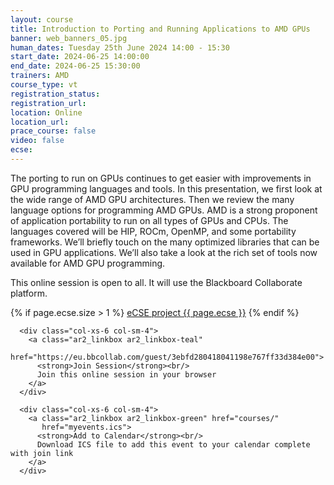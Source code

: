 ```yaml
---
layout: course
title: Introduction to Porting and Running Applications to AMD GPUs
banner: web_banners_05.jpg
human_dates: Tuesday 25th June 2024 14:00 - 15:30
start_date: 2024-06-25 14:00:00
end_date: 2024-06-25 15:30:00
trainers: AMD
course_type: vt
registration_status:
registration_url:
location: Online
location_url:
prace_course: false
video: false
ecse:
---
```


The porting to run on GPUs continues to get easier with improvements in GPU programming languages and tools. In this presentation, we first look at the wide range of AMD GPU architectures. Then we review the many language options for programming AMD GPUs. AMD is a strong proponent of application portability to run on all types of GPUs and CPUs. The languages covered will be HIP, ROCm, OpenMP, and some portability frameworks. We’ll briefly touch on the many optimized libraries that can be used in GPU applications. We’ll also take a look at the rich set of tools now available for AMD GPU programming.


This online session is open to all. It will use the Blackboard Collaborate platform.

{% if page.ecse.size > 1 %}
<a href="{{ site.baseurl }}/ecse/reports/{{ page.ecse }}">eCSE project {{ page.ecse }}</a>
{% endif %}

<section id="service">


  <div class="row ">	

      <div class="col-xs-6 col-sm-4">
        <a class="ar2_linkbox ar2_linkbox-teal" 
          href="https://eu.bbcollab.com/guest/3ebfd280418041198e767ff33d384e00">
          <strong>Join Session</strong><br/>
          Join this online session in your browser
        </a>
      </div>

      <div class="col-xs-6 col-sm-4">
        <a class="ar2_linkbox ar2_linkbox-green" href="courses/"
           href="myevents.ics">
          <strong>Add to Calendar</strong><br/>
          Download ICS file to add this event to your calendar complete with join link
        </a>
      </div>
											
  </div>


<!--


<h2><a name="video">Video</a></h2>

<div>

<iframe title="Video"  width="560" height="315" src="https://www.youtube.com/embed/pfvJspdAVsM " frameborder="0" allow="accelerometer; autoplay; encrypted-media; gyroscope; picture-in-picture" allowfullscreen></iframe>

</div>





<section id="service">

    <div class="row ">	


      <div class="col-xs-6 col-sm-4">
        <a class="ar2_linkbox ar2_linkbox-teal" href="courses/"
           href="ARCHER2 Webinar 2024-05-15.pdf">
          <strong>Slides</strong><br/>
          Download pdf of the presentations.
        </a>
      </div>
										
    </div>

</section>

-->